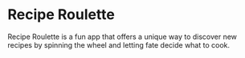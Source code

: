 # Recipe Roulette
Recipe Roulette is a fun app that offers a unique way to discover new recipes by spinning the wheel and letting fate decide what to cook.
